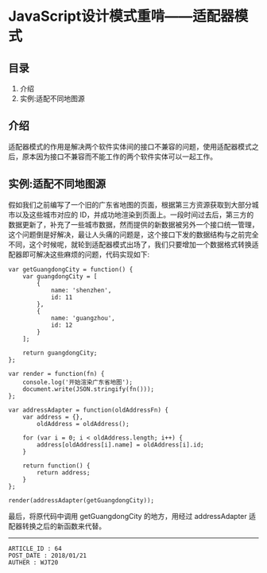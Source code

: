 
# JavaScript设计模式重啃——适配器模式 #

## 目录 ##

1. 介绍
2. 实例:适配不同地图源

## 介绍 ##

适配器模式的作用是解决两个软件实体间的接口不兼容的问题，使用适配器模式之后，原本因为接口不兼容而不能工作的两个软件实体可以一起工作。

## 实例:适配不同地图源 ##

假如我们之前编写了一个旧的广东省地图的页面，根据第三方资源获取到大部分城市以及这些城市对应的 ID，并成功地渲染到页面上。一段时间过去后，第三方的数据更新了，补充了一些城市数据，然而提供的新数据被另外一个接口统一管理，这个问题倒是好解决，最让人头痛的问题是，这个接口下发的数据结构与之前完全不同，这个时候呢，就轮到适配器模式出场了，我们只要增加一个数据格式转换适配器即可解决这些麻烦的问题，代码实现如下:

```
var getGuangdongCity = function() {
    var guangdongCity = [
        {
            name: 'shenzhen',
            id: 11
        },
        {
            name: 'guangzhou',
            id: 12
        }
    ];

    return guangdongCity;
};

var render = function(fn) {
    console.log('开始渲染广东省地图');
    document.write(JSON.stringify(fn()));
};

var addressAdapter = function(oldAddressFn) {
    var address = {},
        oldAddress = oldAddress();

    for (var i = 0; i < oldAddress.length; i++) {
        address[oldAddress[i].name] = oldAddress[i].id;
    }

    return function() {
        return address;
    }
};

render(addressAdapter(getGuangdongCity));
```

最后，将原代码中调用 getGuangdongCity 的地方，用经过 addressAdapter 适配器转换之后的新函数来代替。

---

```
ARTICLE_ID : 64
POST_DATE : 2018/01/21
AUTHER : WJT20
```

